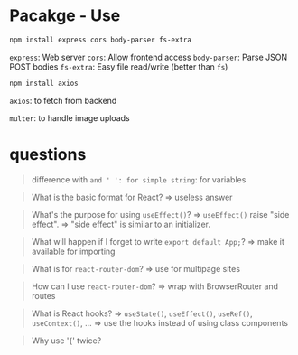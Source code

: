 # Pacakge - Use
```bash
npm install express cors body-parser fs-extra
```
`express`: Web server
`cors`: Allow frontend access
`body-parser`: Parse JSON POST bodies
`fs-extra`: Easy file read/write (better than `fs`)

```bash
npm install axios
```
`axios`: to fetch from backend

`multer`: to handle image uploads

# questions
> difference with ` and '
': for simple string
`: for variables

> What is the basic format for React?
=> useless answer

> What's the purpose for using `useEffect()`?
=> `useEffect()` raise "side effect".
=> "side effect" is similar to an initializer.

> What will happen if I forget to write `export default App;`?
=> make it available for importing

> What is for `react-router-dom`?
=> use for multipage sites

> How can I use `react-router-dom`?
=> wrap with BrowserRouter and routes

> What is React hooks?
=> `useState()`, `useEffect()`, `useRef()`, `useContext()`, ...
=> use the hooks instead of using class components

> Why use '{' twice?